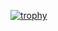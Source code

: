 [![trophy](https://github-profile-trophy.vercel.app/?username=rayenharhouri&theme=onedark)](https://github.com/ryo-ma/github-profile-trophy)

